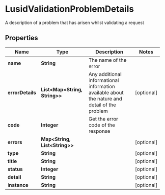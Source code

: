 

# LusidValidationProblemDetails

A description of a problem that has arisen whilst validating a request

## Properties

Name | Type | Description | Notes
------------ | ------------- | ------------- | -------------
**name** | **String** | The name of the error | 
**errorDetails** | **List&lt;Map&lt;String, String&gt;&gt;** | Any additional informational information available about the nature and detail of the problem |  [optional]
**code** | **Integer** | Get the error code of the response | 
**errors** | **Map&lt;String, List&lt;String&gt;&gt;** |  |  [optional]
**type** | **String** |  |  [optional]
**title** | **String** |  |  [optional]
**status** | **Integer** |  |  [optional]
**detail** | **String** |  |  [optional]
**instance** | **String** |  |  [optional]




